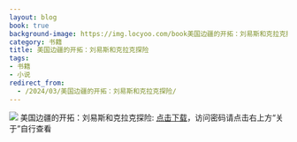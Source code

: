 ```yaml
---
layout: blog
book: true
background-image: https://img.locyoo.com/book美国边疆的开拓：刘易斯和克拉克探险.jpg
category: 书籍
title: 美国边疆的开拓：刘易斯和克拉克探险
tags:
- 书籍
- 小说
redirect_from:
  - /2024/03/美国边疆的开拓：刘易斯和克拉克探险/
---
```

![](https://img.locyoo.com/book美国边疆的开拓：刘易斯和克拉克探险.jpg)
美国边疆的开拓：刘易斯和克拉克探险: <a name = "ref1" href="https://url18.ctfile.com/f/50983618-1357864661-a04f5c?p=3619">点击下载</a>，访问密码请点击右上方“关于”自行查看